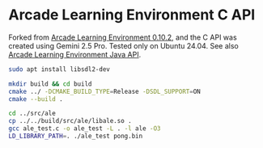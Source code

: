 # Arcade Learning Environment C API

Forked from [Arcade Learning Environment 0.10.2](https://github.com/Farama-Foundation/Arcade-Learning-Environment/tree/v0.10.2), and the C API was created using Gemini 2.5 Pro.
Tested only on Ubuntu 24.04. See also [Arcade Learning Environment Java API](https://github.com/yukoba/Arcade-Learning-Environment-Java-API).

```sh
sudo apt install libsdl2-dev

mkdir build && cd build
cmake ../ -DCMAKE_BUILD_TYPE=Release -DSDL_SUPPORT=ON
cmake --build .

cd ../src/ale
cp ../../build/src/ale/libale.so .
gcc ale_test.c -o ale_test -L . -l ale -O3
LD_LIBRARY_PATH=. ./ale_test pong.bin
```
